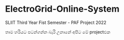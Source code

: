 # ElectroGrid-Online-System
SLIIT Third Year Fist Semester  -  PAF Project 2022 

තාම හරියට පටන්ගන්න බැරි උනානේ අපිට මේ projectඑක
